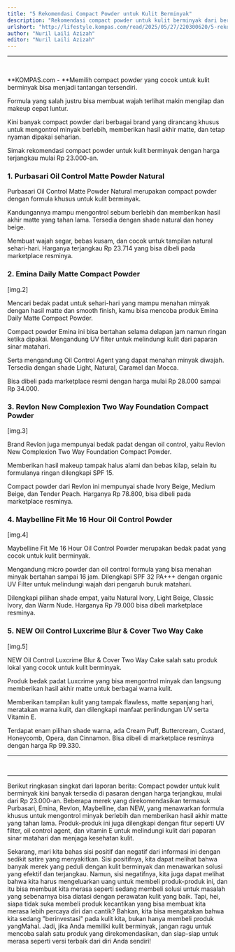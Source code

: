 ```yaml
---
title: "5 Rekomendasi Compact Powder untuk Kulit Berminyak"
description: "Rekomendasi compact powder untuk kulit berminyak dari berbagai brand, harga terjangkau mulai Rp 23.000-an, hasil matte & tahan lama."
urlshort: "http://lifestyle.kompas.com/read/2025/05/27/220300620/5-rekomendasi-compact-powder-untuk-kulit-bermi"
author: "Nuril Laili Azizah"
editor: "Nuril Laili Azizah"
---
```


---

 

**KOMPAS.com - **Memilih compact powder yang cocok untuk kulit berminyak bisa menjadi tantangan tersendiri.

Formula yang salah justru bisa membuat wajah terlihat makin mengilap dan makeup cepat luntur.

Kini banyak compact powder dari berbagai brand yang dirancang khusus untuk mengontrol minyak berlebih, memberikan hasil akhir matte, dan tetap nyaman dipakai seharian.

Simak rekomendasi compact powder untuk kulit berminyak dengan harga terjangkau mulai Rp 23.000-an.

### 1. Purbasari Oil Control Matte Powder Natural

Purbasari Oil Control Matte Powder Natural merupakan compact powder dengan formula khusus untuk kulit berminyak.

Kandungannya mampu mengontrol sebum berlebih dan memberikan hasil akhir matte yang tahan lama. Tersedia dengan shade natural dan honey beige.

Membuat wajah segar, bebas kusam, dan cocok untuk tampilan natural sehari-hari. Harganya terjangkau Rp 23.714 yang bisa dibeli pada marketplace resminya.

### 2. Emina Daily Matte Compact Powder

\[img.2\]

Mencari bedak padat untuk sehari-hari yang mampu menahan minyak dengan hasil matte dan smooth finish, kamu bisa mencoba produk Emina Daily Matte Compact Powder.

Compact powder Emina ini bisa bertahan selama delapan jam namun ringan ketika dipakai. Mengandung UV filter untuk melindungi kulit dari paparan sinar matahari.

Serta mengandung Oil Control Agent yang dapat menahan minyak diwajah. Tersedia dengan shade Light, Natural, Caramel dan Mocca.

Bisa dibeli pada marketplace resmi dengan harga mulai Rp 28.000 sampai Rp 34.000.

### 3. Revlon New Complexion Two Way Foundation Compact Powder

\[img.3\]

Brand Revlon juga mempunyai bedak padat dengan oil control, yaitu Revlon New Complexion Two Way Foundation Compact Powder.

Memberikan hasil makeup tampak halus alami dan bebas kilap, selain itu formulanya ringan dilengkapi SPF 15.

Compact powder dari Revlon ini mempunyai shade Ivory Beige, Medium Beige, dan Tender Peach. Harganya Rp 78.800, bisa dibeli pada marketplace resminya.

### 4. Maybelline Fit Me 16 Hour Oil Control Powder

\[img.4\]

Maybelline Fit Me 16 Hour Oil Control Powder merupakan bedak padat yang cocok untuk kulit berminyak.

Mengandung micro powder dan oil control formula yang bisa menahan minyak bertahan sampai 16 jam. Dilengkapi SPF 32 PA+++ dengan organic UV Filter untuk melindungi wajah dari pengaruh buruk matahari.

Dilengkapi pilihan shade empat, yaitu Natural Ivory, Light Beige, Classic Ivory, dan Warm Nude. Harganya Rp 79.000 bisa dibeli marketplace resminya.

### 5. NEW Oil Control Luxcrime Blur & Cover Two Way Cake

\[img.5\]

NEW Oil Control Luxcrime Blur & Cover Two Way Cake salah satu produk lokal yang cocok untuk kulit berminyak.

Produk bedak padat Luxcrime yang bisa mengontrol minyak dan langsung memberikan hasil akhir matte untuk berbagai warna kulit.

Memberikan tampilan kulit yang tampak flawless, matte sepanjang hari, meratakan warna kulit, dan dilengkapi manfaat perlindungan UV serta Vitamin E.

Terdapat enam pilihan shade warna, ada Cream Puff, Buttercream, Custard, Honeycomb, Opera, dan Cinnamon. Bisa dibeli di marketplace resminya dengan harga Rp 99.330.

------------------------------------------------------------------------

 

---
Berikut ringkasan singkat dari laporan berita: Compact powder untuk kulit berminyak kini banyak tersedia di pasaran dengan harga terjangkau, mulai dari Rp 23.000-an. Beberapa merek yang direkomendasikan termasuk Purbasari, Emina, Revlon, Maybelline, dan NEW, yang menawarkan formula khusus untuk mengontrol minyak berlebih dan memberikan hasil akhir matte yang tahan lama. Produk-produk ini juga dilengkapi dengan fitur seperti UV filter, oil control agent, dan vitamin E untuk melindungi kulit dari paparan sinar matahari dan menjaga kesehatan kulit.

Sekarang, mari kita bahas sisi positif dan negatif dari informasi ini dengan sedikit satire yang menyakitkan. Sisi positifnya, kita dapat melihat bahwa banyak merek yang peduli dengan kulit berminyak dan menawarkan solusi yang efektif dan terjangkau. Namun, sisi negatifnya, kita juga dapat melihat bahwa kita harus mengeluarkan uang untuk membeli produk-produk ini, dan itu bisa membuat kita merasa seperti sedang membeli solusi untuk masalah yang sebenarnya bisa diatasi dengan perawatan kulit yang baik. Tapi, hei, siapa tidak suka membeli produk kecantikan yang bisa membuat kita merasa lebih percaya diri dan cantik? Bahkan, kita bisa mengatakan bahwa kita sedang "berinvestasi" pada kulit kita, bukan hanya membeli produk yangMahal. Jadi, jika Anda memiliki kulit berminyak, jangan ragu untuk mencoba salah satu produk yang direkomendasikan, dan siap-siap untuk merasa seperti versi terbaik dari diri Anda sendiri!
